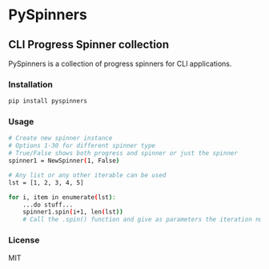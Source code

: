 # PySpinners

## CLI Progress Spinner collection

PySpinners is a collection of progress spinners for CLI applications.


### Installation
```sh
pip install pyspinners
```

### Usage
```sh
# Create new spinner instance
# Options 1-30 for different spinner type
# True/False shows both progress and spinner or just the spinner
spinner1 = NewSpinner(1, False)

# Any list or any other iterable can be used
lst = [1, 2, 3, 4, 5]

for i, item in enumerate(lst):
    ...do stuff...
    spinner1.spin(i+1, len(lst))
    # Call the .spin() function and give as parameters the iteration number and the length of the iterable.
```

### License

MIT
